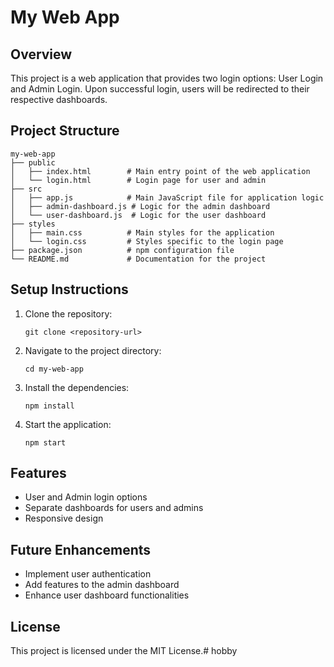# My Web App

## Overview
This project is a web application that provides two login options: User Login and Admin Login. Upon successful login, users will be redirected to their respective dashboards.

## Project Structure
```
my-web-app
├── public
│   ├── index.html        # Main entry point of the web application
│   └── login.html        # Login page for user and admin
├── src
│   ├── app.js            # Main JavaScript file for application logic
│   ├── admin-dashboard.js # Logic for the admin dashboard
│   └── user-dashboard.js  # Logic for the user dashboard
├── styles
│   ├── main.css          # Main styles for the application
│   └── login.css         # Styles specific to the login page
├── package.json          # npm configuration file
└── README.md             # Documentation for the project
```

## Setup Instructions
1. Clone the repository:
   ```
   git clone <repository-url>
   ```
2. Navigate to the project directory:
   ```
   cd my-web-app
   ```
3. Install the dependencies:
   ```
   npm install
   ```
4. Start the application:
   ```
   npm start
   ```

## Features
- User and Admin login options
- Separate dashboards for users and admins
- Responsive design

## Future Enhancements
- Implement user authentication
- Add features to the admin dashboard
- Enhance user dashboard functionalities

## License
This project is licensed under the MIT License.#   h o b b y  
 